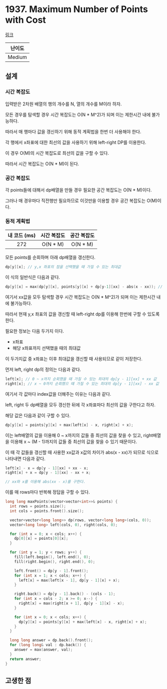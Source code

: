 # 1937. Maximum Number of Points with Cost

[링크](https://leetcode.com/problems/maximum-number-of-points-with-cost/)

| 난이도 |
| :----: |
| Medium |

## 설계

### 시간 복잡도

입력받은 2차원 배열의 행의 개수를 N, 열의 개수를 M이라 하자.

모든 경우를 탐색할 경우 시간 복잡도는 O(N \* M^2)가 되며 이는 제한시간 내에 불가능하다.

따라서 매 행마다 값을 갱신하기 위해 동적 계획법을 한번 더 사용해야 한다.

각 행에서 x좌표에 대한 최선의 값을 사용하기 위해 left-right DP를 이용한다.

이 경우 O(M)의 시간 복잡도로 최선의 값을 구할 수 있다.

따라서 시간 복잡도는 O(N \* M)이 된다.

### 공간 복잡도

각 points들에 대해서 dp배열을 만들 경우 필요한 공간 복잡도는 O(N \* M)이다.

그러나 매 경우마다 직전행만 필요하므로 이것만을 이용할 경우 공간 복잡도는 O(M)이다.

### 동적 계획법

| 내 코드 (ms) | 시간 복잡도 | 공간 복잡도 |
| :----------: | :---------: | :---------: |
|     272      |  O(N \* M)  |  O(N \* M)  |

모든 points를 순회하며 아래 dp배열을 갱신한다.

```cpp
dp[y][x]; // y,x 좌표의 점을 선택했을 때 가질 수 있는 최대값
```

이 식의 일반식은 다음과 같다.

```cpp
dp[y][x] = max(dp[y][x], points[y][x] + dp[y-1][xx] - abs(x - xx)); // 모든 xx에 대하여
```

여기서 xx값을 모두 탐색할 경우 시간 복잡도는 O(N \* M^2)가 되며 이는 제한시간 내에 불가능하다.

따라서 현재 y,x 좌표의 값을 갱신할 때 left-right dp를 이용해 한번에 구할 수 있도록 한다.

필요한 정보는 다음 두가지 이다.

- x좌표
- 해당 x좌표까지 선택했을 때의 최대값

이 두가지값 중 x좌표는 이후 최대값을 갱신할 때 사용되므로 같이 저장한다.

먼저 left, right dp의 정의는 다음과 같다.

```cpp
left[x]; // 0 ~ x까지 순회했을 때 가질 수 있는 최대의 dp[y - 1][xx] + xx 값
right[x]; // x ~ 0까지 순회했으 떄 가질 수 있는 최대의 dp[y - 1][xx] - xx 값
```

여기서 각 값마다 index값을 더해주는 이유는 다음과 같다.

left, right 두 dp배열을 모두 갱신한 뒤에 각 x좌표마다 최선의 값을 구한다고 하자.

해당 값은 다음과 같이 구할 수 있다.

```cpp
dp[y][x] = points[y][x] + max(left[x] - x, right[x] + x);
```

이는 left배열의 값을 이용해 0 ~ x까지의 값들 중 최선의 값을 찾을 수 있고, right배열을 이용해 x ~ (M - 1)까지의 값들 중 최선의 값을 찾을 수 있기 때문이다.

이 때 각 값들을 갱신할 때 사용한 xx값과 x값의 차이가 abs(x - xx)가 되므로 식으로 나타내면 다음과 같다.

```cpp
left[x] - x = dp[y - 1][xx] + xx - x;
right[x] + x = dp[y - 1][xx] - xx + x;

// xx와 x를 이용해 abs(xx - x)를 구한다.
```

이를 매 rows마다 반복해 정답을 구할 수 있다.

```cpp
long long maxPoints(vector<vector<int>>& points) {
  int rows = points.size();
  int cols = points.front().size();

  vector<vector<long long>> dp(rows, vector<long long>(cols, 0));
  vector<long long> left(cols, 0), right(cols, 0);

  for (int x = 0; x < cols; x++) {
    dp[0][x] = points[0][x];
  }

  for (int y = 1; y < rows; y++) {
    fill(left.begin(), left.end(), 0);
    fill(right.begin(), right.end(), 0);

    left.front() = dp[y - 1].front();
    for (int x = 1; x < cols; x++) {
      left[x] = max(left[x - 1], dp[y - 1][x] + x);
    }

    right.back() = dp[y - 1].back() - (cols - 1);
    for (int x = cols - 2; x >= 0; x--) {
      right[x] = max(right[x + 1], dp[y - 1][x] - x);
    }

    for (int x = 0; x < cols; x++) {
      dp[y][x] = points[y][x] + max(left[x] - x, right[x] + x);
    }
  }

  long long answer = dp.back().front();
  for (long long& val : dp.back()) {
    answer = max(answer, val);
  }
  return answer;
}
```

## 고생한 점
